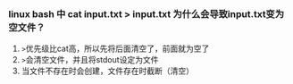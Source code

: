 ### linux bash 中 cat input.txt > input.txt 为什么会导致input.txt变为空文件？

1. `>`优先级比cat高，所以先将后面清空了，前面就为空了
2. `>`会清空文件，并且将stdout设定为文件
3. 当文件不存在时会创建，文件存在时截断（清空）